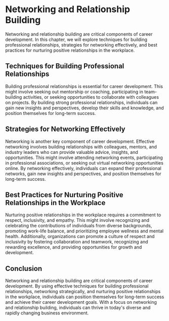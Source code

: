Networking and Relationship Building
===============================================

Networking and relationship building are critical components of career development. In this chapter, we will explore techniques for building professional relationships, strategies for networking effectively, and best practices for nurturing positive relationships in the workplace.

Techniques for Building Professional Relationships
--------------------------------------------------

Building professional relationships is essential for career development. This might involve seeking out mentorship or coaching, participating in team-building activities, or seeking opportunities to collaborate with colleagues on projects. By building strong professional relationships, individuals can gain new insights and perspectives, develop their skills and knowledge, and position themselves for long-term success.

Strategies for Networking Effectively
-------------------------------------

Networking is another key component of career development. Effective networking involves building relationships with colleagues, mentors, and industry leaders who can provide valuable advice, insights, and opportunities. This might involve attending networking events, participating in professional associations, or seeking out virtual networking opportunities online. By networking effectively, individuals can expand their professional networks, gain new insights and perspectives, and position themselves for long-term success.

Best Practices for Nurturing Positive Relationships in the Workplace
--------------------------------------------------------------------

Nurturing positive relationships in the workplace requires a commitment to respect, inclusivity, and empathy. This might involve recognizing and celebrating the contributions of individuals from diverse backgrounds, promoting work-life balance, and prioritizing employee wellness and mental health. Additionally, organizations can promote a culture of respect and inclusivity by fostering collaboration and teamwork, recognizing and rewarding excellence, and providing opportunities for growth and development.

Conclusion
----------

Networking and relationship building are critical components of career development. By using effective techniques for building professional relationships, networking strategically, and nurturing positive relationships in the workplace, individuals can position themselves for long-term success and achieve their career development goals. With a focus on networking and relationship building, individuals can thrive in today's diverse and rapidly changing business environment.
